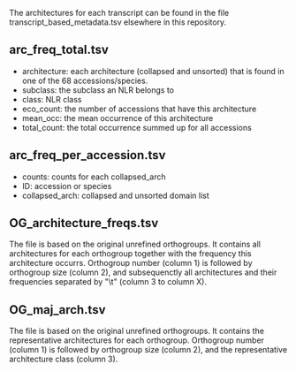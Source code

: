 The architectures for each transcript can be found in the file transcript_based_metadata.tsv elsewhere in this repository. 

## arc_freq_total.tsv

- architecture: each architecture (collapsed and unsorted) that is found in one of the 68 accessions/species.
- subclass: the subclass an NLR belongs to 
- class: NLR class
- eco_count: the number of accessions that have this architecture
- mean_occ: the mean occurrence of this architecture
- total_count: the total occurrence summed up for all accessions 

## arc_freq_per_accession.tsv

- counts: counts for each collapsed_arch
- ID: accession or species
- collapsed_arch: collapsed and unsorted domain list

## OG_architecture_freqs.tsv

The file is based on the original unrefined orthogroups. It contains all architectures for each orthogroup together with the frequency this architecture occurrs. Orthogroup number (column 1) is followed by orthogroup size (column 2), and subsequenctly all architectures and their frequencies separated by "\t" (column 3 to column X).

## OG_maj_arch.tsv

The file is based on the original unrefined orthogroups. It contains the representative architectures for each orthogroup. Orthogroup number (column 1) is followed by orthogroup size (column 2), and the representative architecture class (column 3).
